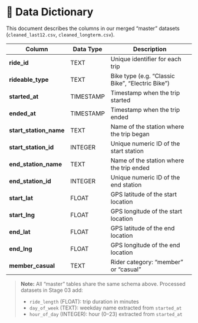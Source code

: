 # 📑 Data Dictionary

This document describes the columns in our merged “master” datasets (`cleaned_last12.csv`, `cleaned_longterm.csv`).

| Column               | Data Type   | Description                                                     |
|----------------------|-------------|-----------------------------------------------------------------|
| **ride_id**          | TEXT        | Unique identifier for each trip                                 |
| **rideable_type**    | TEXT        | Bike type (e.g. “Classic Bike”, “Electric Bike”)                |
| **started_at**       | TIMESTAMP   | Timestamp when the trip started                                 |
| **ended_at**         | TIMESTAMP   | Timestamp when the trip ended                                   |
| **start_station_name** | TEXT      | Name of the station where the trip began                        |
| **start_station_id** | INTEGER     | Unique numeric ID of the start station                          |
| **end_station_name** | TEXT        | Name of the station where the trip ended                        |
| **end_station_id**   | INTEGER     | Unique numeric ID of the end station                            |
| **start_lat**        | FLOAT       | GPS latitude of the start location                              |
| **start_lng**        | FLOAT       | GPS longitude of the start location                             |
| **end_lat**          | FLOAT       | GPS latitude of the end location                                |
| **end_lng**          | FLOAT       | GPS longitude of the end location                               |
| **member_casual**    | TEXT        | Rider category: “member” or “casual”                            |

> **Note:** All “master” tables share the same schema above. Processed datasets in Stage 03 add:
> - `ride_length` (FLOAT): trip duration in minutes  
> - `day_of_week` (TEXT): weekday name extracted from `started_at`  
> - `hour_of_day` (INTEGER): hour (0–23) extracted from `started_at`  
